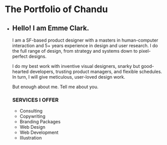 # The Portfolio of Chandu

* ## Hello! I am Emme Clark.
  I am a SF-based product designer with a masters in human-computer interaction and 5+ years experience in design and user research. I do the full range of design, from strategy and systems down to pixel-perfect designs.

  I do my best work with inventive visual designers, snarky but good-hearted developers, trusting product managers, and flexible schedules. In turn, I will give meticulous, user-loved design work. 

  But enough about me. Tell me about you. 

  ### SERVICES I OFFER
  * Consulting
  * Copywriting
  * Branding Packages
  * Web Design
  * Web Development
  * Illustration
